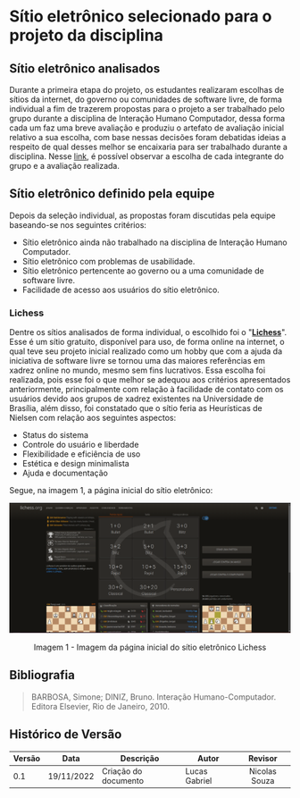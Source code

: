 # Sítio eletrônico selecionado para o projeto da disciplina

## Sítio eletrônico analisados

Durante a primeira etapa do projeto, os estudantes realizaram escolhas de sítios da internet, do governo ou comunidades de software livre, de forma individual a fim de trazerem propostas para o projeto a ser trabalhado pelo grupo durante a disciplina de Interação Humano Computador, dessa forma cada um faz uma breve avaliação e produziu o artefato de avaliação inicial relativo a sua escolha, com base nessas decisões foram debatidas ideias a respeito de qual desses melhor se encaixaria para ser trabalhado durante a disciplina. Nesse [link](sites_avaliados.md), é possível observar a escolha de cada integrante do grupo e a avaliação realizada.

## Sítio eletrônico definido pela equipe

Depois da seleção individual, as propostas foram discutidas pela equipe baseando-se nos seguintes critérios:

- Sítio eletrônico ainda não trabalhado na disciplina de Interação Humano Computador.
- Sítio eletrônico com problemas de usabilidade.
- Sítio eletrônico pertencente ao governo ou a uma comunidade de software livre.
- Facilidade de acesso aos usuários do sítio eletrônico.

### Lichess

Dentre os sítios analisados de forma individual, o escolhido foi o "[__Lichess__](https://lichess.org/)". Esse é um sítio gratuito, disponível para uso, de forma online na internet, o qual teve seu projeto inicial realizado como um hobby que com a ajuda da iniciativa de software livre se tornou uma das maiores referências em xadrez online no mundo, mesmo sem fins lucrativos. Essa escolha foi realizada, pois esse foi o que melhor se adequou aos critérios apresentados anteriormente, principalmente com relação à facilidade de contato com os usuários devido aos grupos de xadrez existentes na Universidade de Brasília, além disso, foi constatado que o sítio feria as Heurísticas de Nielsen com relação aos seguintes aspectos:

- Status do sistema
- Controle do usuário e liberdade
- Flexibilidade e eficiência de uso
- Estética e design minimalista
- Ajuda e documentação

Segue, na imagem 1, a página inicial do sítio eletrônico:

![image](images/img-lichess.png)

<div style="text-align: center">
<p>Imagem 1 - Imagem da página inicial do sítio eletrônico Lichess</p>
</div>

## Bibliografia

> BARBOSA, Simone; DINIZ, Bruno. Interação Humano-Computador. Editora Elsevier, Rio de Janeiro, 2010.

## Histórico de Versão

| Versão | Data       | Descrição            | Autor         |    Revisor    |
| ------ | ---------- | -------------------- | ------------- | :-----------: |
| 0.1    | 19/11/2022 | Criação do documento | Lucas Gabriel | Nicolas Souza |
